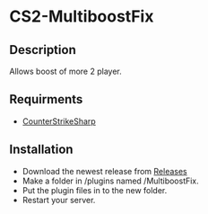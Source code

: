 # CS2-MultiboostFix

## Description
Allows boost of more 2 player.

## Requirments
- [CounterStrikeSharp](https://github.com/roflmuffin/CounterStrikeSharp/)

## Installation
- Download the newest release from [Releases](https://github.com/qstage/CS2-MultiboostFix/releases)
- Make a folder in /plugins named /MultiboostFix.
- Put the plugin files in to the new folder.
- Restart your server.

